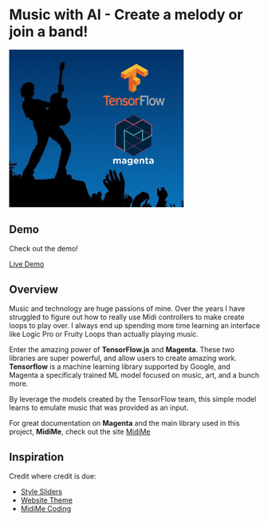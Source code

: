 # Music with AI - Create a melody or join a band!

<img src="./img/guitar_rocker_tf_magenta_v2.png" alt="tensorflow guitar music" width="350"/>

## Demo

Check out the demo!

[Live Demo](music.stevenjrusso.com)

## Overview

Music and technology are huge passions of mine. Over the years I have struggled to figure out how to really use Midi controllers to make create loops to play over.  I always end up spending more time learning an interface like Logic Pro or Fruity Loops than actually playing music.  

Enter the amazing power of **TensorFlow.js** and **Magenta**.  These two libraries are super powerful, and allow users to create amazing work.  **Tensorflow** is a machine learning library supported by Google, and Magenta a specificaly trained ML model focused on music, art, and a bunch more.  

By leverage the models created by the TensorFlow team, this simple model learns to emulate music that was provided as an input.

For great documentation on **Magenta** and the main library used in this project, **MidiMe**, check out the site [MidiMe](https://magenta.tensorflow.org/midi-me)

## Inspiration

Credit where credit is due:

- [Style Sliders](https://codepen.io/glitchtank/pen/HluCj)
- [Website Theme](https://www.guitarhero.com/game)
- [MidiMe Coding](https://magenta.tensorflow.org/midi-me)